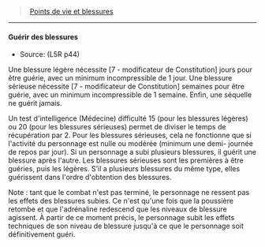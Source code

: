 ﻿---
!GenericItem
Name: Guérir des blessures
Source: (L5R p44)
Id: l5r_hitpoints_hd.md#guérir-des-blessures
ParentLink: l5r_hitpoints_hd.md#points-de-vie-et-blessures
ParentName: Points de vie et blessures
NameLevel: 4
Attributes:
  Name: Guérir des blessures
  Markdown: >+
    #### <!--Name-->Guérir des blessures<!--/Name-->


    - Source: <!--Source-->(L5R p44)<!--/Source-->


    Une blessure légère nécessite [7 - modificateur de Constitution] jours pour être guérie, avec un minimum incompressible de 1 jour. Une blessure sérieuse nécessite [7 - modificateur de Constitution] semaines pour être guérie, avec un minimum incompressible de 1 semaine. Enfin, une séquelle ne guérit jamais.


    Un test d'intelligence (Médecine) difficulté 15 (pour les blessures légères) ou 20 (pour les blessures sérieuses) permet de diviser le temps de récupération par 2. Pour les blessures sérieuses, cela ne fonctionne que si l'activité du personnage est nulle ou modérée (minimum une demi- journée de repos par jour). Si un personnage a subi plusieurs blessures, il guérit une blessure après l'autre. Les blessures sérieuses sont les premières à être guéries, puis les légères. S'il a plusieurs blessures du même type, elles guérissent dans l'ordre d'obtention des blessures.


    Note : tant que le combat n'est pas terminé, le personnage ne ressent pas les effets des blessures subies. Ce n'est qu'une fois que la poussière retombe et que l'adrénaline redescend que les niveaux de blessure agissent. À partir de ce moment précis, le personnage subit les effets techniques de son niveau de blessure jusqu'à ce que le personnage soit définitivement guéri.

  Source: (L5R p44)
AttributesDictionary: >+
  Name: Guérir des blessures

  Markdown: >+

    #### <!--Name-->Guérir des blessures<!--/Name-->





    - Source: <!--Source-->(L5R p44)<!--/Source-->





    Une blessure légère nécessite [7 - modificateur de Constitution] jours pour être guérie, avec un minimum incompressible de 1 jour. Une blessure sérieuse nécessite [7 - modificateur de Constitution] semaines pour être guérie, avec un minimum incompressible de 1 semaine. Enfin, une séquelle ne guérit jamais.





    Un test d'intelligence (Médecine) difficulté 15 (pour les blessures légères) ou 20 (pour les blessures sérieuses) permet de diviser le temps de récupération par 2. Pour les blessures sérieuses, cela ne fonctionne que si l'activité du personnage est nulle ou modérée (minimum une demi- journée de repos par jour). Si un personnage a subi plusieurs blessures, il guérit une blessure après l'autre. Les blessures sérieuses sont les premières à être guéries, puis les légères. S'il a plusieurs blessures du même type, elles guérissent dans l'ordre d'obtention des blessures.





    Note : tant que le combat n'est pas terminé, le personnage ne ressent pas les effets des blessures subies. Ce n'est qu'une fois que la poussière retombe et que l'adrénaline redescend que les niveaux de blessure agissent. À partir de ce moment précis, le personnage subit les effets techniques de son niveau de blessure jusqu'à ce que le personnage soit définitivement guéri.



  Source: (L5R p44)

---
> [Points de vie et blessures](hd_l5r_hitpoints.md)

---

#### Guérir des blessures

- Source: (L5R p44)

Une blessure légère nécessite [7 - modificateur de Constitution] jours pour être guérie, avec un minimum incompressible de 1 jour. Une blessure sérieuse nécessite [7 - modificateur de Constitution] semaines pour être guérie, avec un minimum incompressible de 1 semaine. Enfin, une séquelle ne guérit jamais.

Un test d'intelligence (Médecine) difficulté 15 (pour les blessures légères) ou 20 (pour les blessures sérieuses) permet de diviser le temps de récupération par 2. Pour les blessures sérieuses, cela ne fonctionne que si l'activité du personnage est nulle ou modérée (minimum une demi- journée de repos par jour). Si un personnage a subi plusieurs blessures, il guérit une blessure après l'autre. Les blessures sérieuses sont les premières à être guéries, puis les légères. S'il a plusieurs blessures du même type, elles guérissent dans l'ordre d'obtention des blessures.

Note : tant que le combat n'est pas terminé, le personnage ne ressent pas les effets des blessures subies. Ce n'est qu'une fois que la poussière retombe et que l'adrénaline redescend que les niveaux de blessure agissent. À partir de ce moment précis, le personnage subit les effets techniques de son niveau de blessure jusqu'à ce que le personnage soit définitivement guéri.

